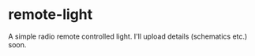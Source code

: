 # remote-light

A simple radio remote controlled light. I'll upload details (schematics etc.) soon.
